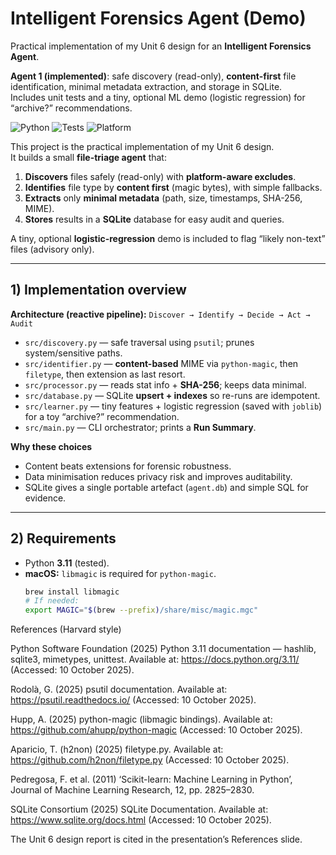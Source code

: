 # Intelligent Forensics Agent (Demo)

Practical implementation of my Unit 6 design for an **Intelligent Forensics Agent**.

**Agent 1 (implemented)**: safe discovery (read-only), **content-first** file identification, minimal metadata extraction, and storage in SQLite.  
Includes unit tests and a tiny, optional ML demo (logistic regression) for “archive?” recommendations.

![Python](https://img.shields.io/badge/python-3.11-blue)
![Tests](https://img.shields.io/badge/tests-unittest-green)
![Platform](https://img.shields.io/badge/platform-macOS%20%7C%20Windows-lightgrey)

This project is the practical implementation of my Unit 6 design.  
It builds a small **file-triage agent** that:

1. **Discovers** files safely (read-only) with **platform-aware excludes**.  
2. **Identifies** file type by **content first** (magic bytes), with simple fallbacks.  
3. **Extracts** only **minimal metadata** (path, size, timestamps, SHA-256, MIME).  
4. **Stores** results in a **SQLite** database for easy audit and queries.

A tiny, optional **logistic-regression** demo is included to flag “likely non-text” files (advisory only).

---

## 1) Implementation overview

**Architecture (reactive pipeline):** `Discover → Identify → Decide → Act → Audit`

- `src/discovery.py` — safe traversal using `psutil`; prunes system/sensitive paths.
- `src/identifier.py` — **content-based** MIME via `python-magic`, then `filetype`, then extension as last resort.
- `src/processor.py` — reads stat info + **SHA-256**; keeps data minimal.
- `src/database.py` — SQLite **upsert + indexes** so re-runs are idempotent.
- `src/learner.py` — tiny features + logistic regression (saved with `joblib`) for a toy “archive?” recommendation.
- `src/main.py` — CLI orchestrator; prints a **Run Summary**.

**Why these choices**
- Content beats extensions for forensic robustness.
- Data minimisation reduces privacy risk and improves auditability.
- SQLite gives a single portable artefact (`agent.db`) and simple SQL for evidence.

---

## 2) Requirements

- Python **3.11** (tested).
- **macOS:** `libmagic` is required for `python-magic`.
  ```bash
  brew install libmagic
  # If needed:
  export MAGIC="$(brew --prefix)/share/misc/magic.mgc"

References (Harvard style)

Python Software Foundation (2025) Python 3.11 documentation — hashlib, sqlite3, mimetypes, unittest. Available at: https://docs.python.org/3.11/
 (Accessed: 10 October 2025).

Rodolà, G. (2025) psutil documentation. Available at: https://psutil.readthedocs.io/
 (Accessed: 10 October 2025).

Hupp, A. (2025) python-magic (libmagic bindings). Available at: https://github.com/ahupp/python-magic
 (Accessed: 10 October 2025).

Aparicio, T. (h2non) (2025) filetype.py. Available at: https://github.com/h2non/filetype.py
 (Accessed: 10 October 2025).

Pedregosa, F. et al. (2011) ‘Scikit-learn: Machine Learning in Python’, Journal of Machine Learning Research, 12, pp. 2825–2830.

SQLite Consortium (2025) SQLite Documentation. Available at: https://www.sqlite.org/docs.html
 (Accessed: 10 October 2025).

The Unit 6 design report is cited in the presentation’s References slide.

